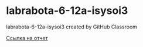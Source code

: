 # labrabota-6-12a-isysoi3
labrabota-6-12a-isysoi3 created by GitHub Classroom

[Ссылка на отчет](https://drive.google.com/open?id=10HQBskfh97QCG7qy_P1nuz90q3732L-4WkrDJSrpgNE)
